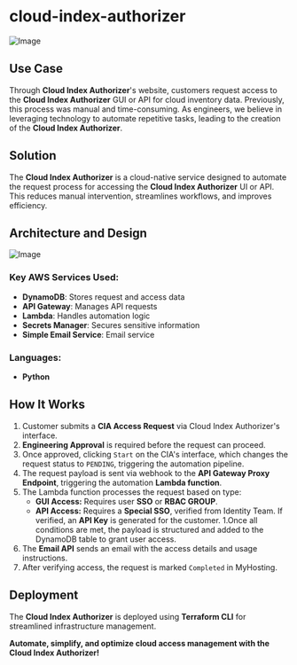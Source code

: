 # cloud-index-authorizer

![Image](https://github.com/user-attachments/assets/b50ace7c-5ddd-4be6-ab5e-228ac903e3e5)


## Use Case

Through **Cloud Index Authorizer**'s website, customers request access to the **Cloud Index Authorizer** GUI or API for cloud inventory data. Previously, this process was manual and time-consuming. As engineers, we believe in leveraging technology to automate repetitive tasks, leading to the creation of the **Cloud Index Authorizer**.


## Solution

The **Cloud Index Authorizer** is a cloud-native service designed to automate the request process for accessing the **Cloud Index Authorizer** UI or API. This reduces manual intervention, streamlines workflows, and improves efficiency.



## Architecture and Design

![Image](https://github.com/user-attachments/assets/d6a3cf8f-4de6-419c-9b2e-d0e792eb5b0a)

### Key AWS Services Used:

- **DynamoDB**:  Stores request and access data
- **API Gateway**: Manages API requests
- **Lambda**: Handles automation logic
- **Secrets Manager**: Secures sensitive information
- **Simple Email Service**: Email service

### Languages:

- **Python** 

## How It Works

1. Customer submits a **CIA Access Request** via Cloud Index Authorizer's interface.
1. **Engineering Approval** is required before the request can proceed.
1. Once approved, clicking `Start` on the CIA's interface, which changes the request status to `PENDING`, triggering the automation pipeline.
1. The request payload is sent via webhook to the **API Gateway Proxy Endpoint**, triggering the automation **Lambda function**.
1. The Lambda function processes the request based on type:
   - **GUI Access:** Requires user **SSO** or **RBAC GROUP**.
   - **API Access:** Requires a **Special SSO**, verified from Identity Team. If verified, an **API Key** is generated for the customer.
1.Once all conditions are met, the payload is structured and added to the DynamoDB table to grant user access.
1. The **Email API** sends an email with the access details and usage instructions.
1. After verifying access, the request is marked `Completed` in MyHosting.


## Deployment

The **Cloud Index Authorizer** is deployed using **Terraform CLI** for streamlined infrastructure management.

**Automate, simplify, and optimize cloud access management with the Cloud Index Authorizer!**
